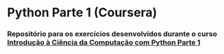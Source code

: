 # Python Parte 1 (Coursera)

### Repositório para os exercícios desenvolvidos durante o curso [Introdução à Ciência da Computação com Python Parte 1](https://www.coursera.org/learn/ciencia-computacao-python-conceitos)
